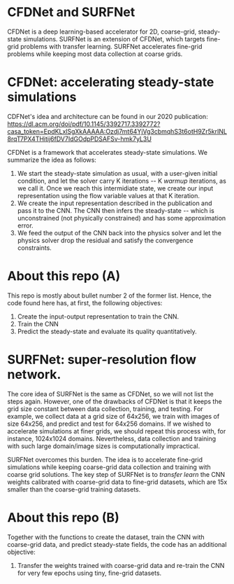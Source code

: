 # CFDNet and SURFNet
CFDNet is a deep learning-based accelerator for 2D, coarse-grid, steady-state simulations. SURFNet is an extension of CFDNet, which targets fine-grid problems with transfer learning. SURFNet accelerates fine-grid problems while keeping most data collection at coarse grids. 

# CFDNet: accelerating steady-state simulations
CDFNet's idea and architecture can be found in our 2020 publication: 
https://dl.acm.org/doi/pdf/10.1145/3392717.3392772?casa_token=EpdKLxlSgXkAAAAA:Ozdj7mt64YjVg3cbmqhS3t6otH9Zr5krINL8rqT7PX4THitij6fDV7IdGOdpPDSAFSv-hmk7yL3U

CFDNet is a framework that accelerates steady-state simulations. We summarize the idea as follows: 
1. We start the steady-state simulation as usual, with a user-given initial condition, and let the solver carry K iterations -- K _warmup_ iterations, as we call it. Once we reach this intermidiate state, we create our input representation using the flow variable values at that K iteration.
2. We create the input representation described in the publication and pass it to the CNN. The CNN then infers the steady-state -- which is unconstrained (not physically constrained) and has some approximation error. 
3. We feed the output of the CNN back into the physics solver and let the physics solver drop the residual and satisfy the convergence constraints.


# About this repo (A)
This repo is mostly about bullet number 2 of the former list. Hence, the code found here has, at first, the following objectives:
1. Create the input-output representation to train the CNN.
2. Train the CNN 
3. Predict the steady-state and evaluate its quality quantitatively.

# SURFNet: super-resolution flow network.
The core idea of SURFNet is the same as CFDNet, so we will not list the steps again. However, one of the drawbacks of CFDNet is that it keeps the grid size constant between data collection, training, and testing. For example, we collect data at a grid size of 64x256, we train with images of size 64x256, and predict and test for 64x256 domains. If we wished to accelerate simulations at finer grids, we should repeat this process with, for instance, 1024x1024 domains. Nevertheless, data collection and training with such large domain/image sizes is computationally impractical. 

SURFNet overcomes this burden. The idea is to accelerate fine-grid simulations while keeping coarse-grid data collection and training with coarse grid solutions. The key step of SURFNet is to _transfer learn_ the CNN weights calibrated with coarse-grid data to fine-grid datasets, which are 15x smaller than the coarse-grid training datasets.

# About this repo (B)
Together with the functions to create the dataset, train the CNN with coarse-grid data, and predict steady-state fields, the code has an additional objective:
1.  Transfer the weights trained with coarse-grid data and re-train the CNN for very few epochs using tiny, fine-grid datasets.
